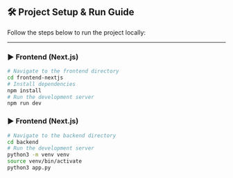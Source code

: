 ## 🛠️ Project Setup & Run Guide

Follow the steps below to run the project locally:

---

### ▶️ Frontend (Next.js)

```bash
# Navigate to the frontend directory
cd frontend-nextjs
# Install dependencies
npm install
# Run the development server
npm run dev
```

### ▶️ Frontend (Next.js)

```bash
# Navigate to the backend directory
cd backend
# Run the development server
python3 -m venv venv
source venv/bin/activate
python3 app.py
```

